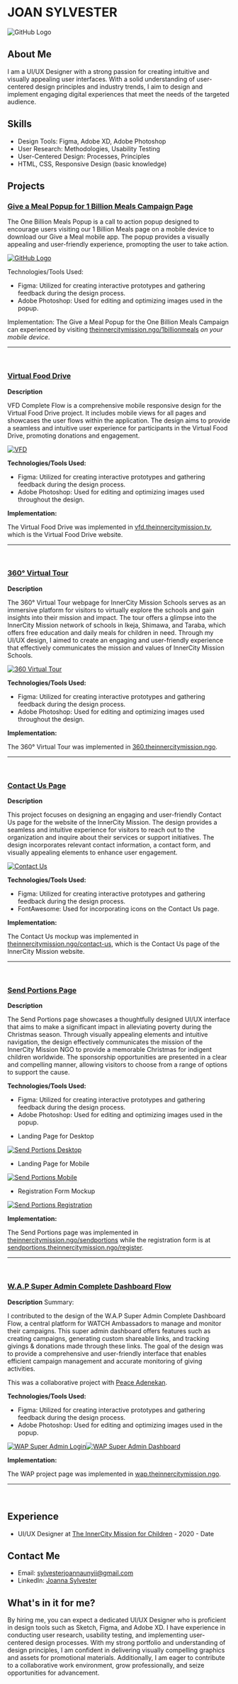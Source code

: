 # JOAN SYLVESTER 

![GitHub Logo](images/unyii.png)

## About Me

I am a UI/UX Designer with a strong passion for creating intuitive and visually appealing user interfaces. With a solid understanding of user-centered design principles and industry trends, I aim to design and implement engaging digital experiences that meet the needs of the targeted audience. 


## Skills

- Design Tools: Figma, Adobe XD, Adobe Photoshop
- User Research: Methodologies, Usability Testing
- User-Centered Design: Processes, Principles
- HTML, CSS, Responsive Design (basic knowledge)

## Projects

### [Give a Meal Popup for 1 Billion Meals Campaign Page](https://www.figma.com/proto/l2n0IhKdIaxz76pRmoUdwV)

The One Billion Meals Popup is a call to action popup designed to encourage users visiting our 1 Billion Meals page on a mobile device to download our Give a Meal mobile app. The popup provides a visually appealing and user-friendly experience, promopting the user to take action.

[![GitHub Logo](images/give-a-meal-1bmc.png)](https://www.figma.com/proto/l2n0IhKdIaxz76pRmoUdwV/POP-UP?node-id=2-2&scaling=scale-down&hide-ui=1&t=aqct1y6T5NfrFtPY-8)


 Technologies/Tools Used: 
- Figma: Utilized for creating interactive prototypes and gathering feedback during the design process.
- Adobe Photoshop: Used for editing and optimizing images used in the popup.

Implementation: The Give a Meal Popup for the One Billion Meals Campaign can experienced by visiting [theinnercitymission.ngo/1billionmeals](https://theinnercitymission.ngo/1billionmeals) *on your mobile device*.

<hr><br>

<!-- 
333333 get the link from joan 333333

### [Give a Meal Popup for HomePage](https://www.figma.com/proto/)

The Give a Meal Popup is a mobile-responsive call to action designed to inspire users who are browsing the InnerCity Mission website on their mobile devices to download our Give a Meal mobile app. This popup offers an attractive and intuitive interface that effectively prompts users to take action, enhancing user engagement and encouraging app downloads.


![GitHub Logo](images/dummy.png)


 Technologies/Tools Used: 
- Figma: Utilized for creating interactive prototypes and gathering feedback during the design process.
- Adobe Photoshop: Used for editing and optimizing images used in the popup.

Implementation: The Give a Meal Popup was implemented on the InnerCity Mission's landing page. You can experience it firsthand by visiting [theinnercitymission.ngo](https://theinnercitymission.ngo) *on your mobile device*. 
-->


### [Virtual Food Drive](https://www.figma.com/file/5zy3JtE2vdQhxzKVltSxVS)

**Description**

VFD Complete Flow is a comprehensive mobile responsive design for the Virtual Food Drive project. It includes mobile views for all pages and showcases the user flows within the application. The design aims to provide a seamless and intuitive user experience for participants in the Virtual Food Drive, promoting donations and engagement.

[![VFD](images/vfd.png)](https://www.figma.com/proto/5zy3JtE2vdQhxzKVltSxVS/VFD-PAGE?node-id=6-13&starting-point-node-id=6%3A13&scaling=scale-down-width&hide-ui=1&t=EvWxnjyunDnn3c78-8)

<!-- 
<iframe style="border: 1px solid rgba(0, 0, 0, 0.1);" width="800" height="450"
    src="https://www.figma.com/embed?embed_host=share&url=https%3A%2F%2Fwww.figma.com%2Fproto%2F5zy3JtE2vdQhxzKVltSxVS%2FVFD-PAGE%3Fnode-id%3D6-13%26starting-point-node-id%3D6%253A13%26scaling%3Dscale-down-width%26mode%3Ddesign%26t%3DEvWxnjyunDnn3c78-1"
    allowfullscreen></iframe>
 -->



**Technologies/Tools Used:**

- Figma: Utilized for creating interactive prototypes and gathering feedback during the design process.
- Adobe Photoshop: Used for editing and optimizing images used throughout the design.


**Implementation:** 

The Virtual Food Drive was implemented in [vfd.theinnercitymission.tv](https://vfd.theinnercitymission.tv), which is the Virtual Food Drive website.

<hr><br>


### [360° Virtual Tour](https://www.figma.com/file/poggsGb19jK5v309aAdAG4)

**Description**

The 360° Virtual Tour webpage for InnerCity Mission Schools serves as an immersive platform for visitors to virtually explore the schools and gain insights into their mission and impact. The tour offers a glimpse into the InnerCity Mission network of schools in Ikeja, Shimawa, and Taraba, which offers free education and daily meals for children in need. Through my UI/UX design, I aimed to create an engaging and user-friendly experience that effectively communicates the mission and values of InnerCity Mission Schools.

[![360 Virtual Tour](images/360.png)](https://www.figma.com/proto/poggsGb19jK5v309aAdAG4/Untitled?node-id=1-32&scaling=scale-down&hide-ui=1)

**Technologies/Tools Used:**

- Figma: Utilized for creating interactive prototypes and gathering feedback during the design process.
- Adobe Photoshop: Used for editing and optimizing images used throughout the design.

**Implementation:** 

The 360° Virtual Tour was implemented in [360.theinnercitymission.ngo](https://360.theinnercitymission.ngo).

<hr><br>  

### [Contact Us Page](https://www.figma.com/proto/j5puqVq9j5d346UyF6dik9)

**Description**

This project focuses on designing an engaging and user-friendly Contact Us page for the website of the InnerCity Mission. The design provides a seamless and intuitive experience for visitors to reach out to the organization and inquire about their services or support initiatives. The design incorporates relevant contact information, a contact form, and visually appealing elements to enhance user engagement.


[![Contact Us](images/contact-us.png)](https://www.figma.com/proto/j5puqVq9j5d346UyF6dik9/Contact-Us-page?node-id=1-2&scaling=scale-down&hide-ui=1&t=9Sjk1EAopHvHVEBF-8)

**Technologies/Tools Used:**

- Figma: Utilized for creating interactive prototypes and gathering feedback during the design process.
- FontAwesome: Used for incorporating icons on the Contact Us page.


**Implementation:** 

The Contact Us mockup was implemented in [theinnercitymission.ngo/contact-us](https://theinnercitymission.ngo/contact-us), which is the Contact Us page of the InnerCity Mission website.

<hr><br>

<!-- --- 
<br>  -->


### [Send Portions Page](https://www.figma.com/file/kkovLBCSfdaXcxsNnr5Svq)


**Description**

The Send Portions page showcases a thoughtfully designed UI/UX interface that aims to make a significant impact in alleviating poverty during the Christmas season. Through visually appealing elements and intuitive navigation, the design effectively communicates the mission of the InnerCity Mission NGO to provide a memorable Christmas for indigent children worldwide. The sponsorship opportunities are presented in a clear and compelling manner, allowing visitors to choose from a range of options to support the cause. 


**Technologies/Tools Used:**

- Figma: Utilized for creating interactive prototypes and gathering feedback during the design process.
- Adobe Photoshop: Used for editing and optimizing images used in the popup.

+ Landing Page for Desktop

[![Send Portions Desktop](images/send-portions-web.png)](https://www.figma.com/proto/kkovLBCSfdaXcxsNnr5Svq/Send-Portions-page?node-id=1-2&scaling=scale-down&hide-ui=1&t=kmmBCvlWSiyiiqDF-8)

+ Landing Page for Mobile

[![Send Portions Mobile](images/send-portions-mobile.gif)](https://www.figma.com/proto/kkovLBCSfdaXcxsNnr5Svq/Send-Portions-page?node-id=14-129&scaling=scale-down&page-id=0%3A1)
 
+ Registration Form Mockup

[![Send Portions Registration](images/send-portions-registration.png)](https://www.figma.com/proto/oV77Wofx6r8hKg3dqwjhVx/Send-Portions-Reg-Form?node-id=1-4&scaling=contain&hide-ui=1&t=nz9piXiOEOborWyS-8)





**Implementation:** 

The Send Portions page was implemented in [theinnercitymission.ngo/sendportions](https://theinnercitymission.ngo/sendportions) while the registration form is at [sendportions.theinnercitymission.ngo/register](https://sendportions.theinnercitymission.ngo/register).

<hr><br>

### [W.A.P Super Admin Complete Dashboard Flow](https://www.figma.com/file/NC5lnXyDr6Bui5Gp1iAK2Q/)

**Description**
Summary:

I contributed to the design of the W.A.P Super Admin Complete Dashboard Flow, a central platform for WATCH Ambassadors to manage and monitor their campaigns. This super admin dashboard offers features such as creating campaigns, generating custom shareable links, and tracking givings & donations made through these links. The goal of the design was to provide a comprehensive and user-friendly interface that enables efficient campaign management and accurate monitoring of giving activities. 

This was a collaborative project with [Peace Adenekan](https://www.linkedin.com/in/peacevisuals/).

**Technologies/Tools Used:**

- Figma: Utilized for creating interactive prototypes and gathering feedback during the design process.
- Adobe Photoshop: Used for editing and optimizing images used in the popup.



[![WAP Super Admin Login](images/wap-admin-dashboard-login.png)![WAP Super Admin Dashboard](images/wap-admin-dashboard.png)](https://www.figma.com/proto/NC5lnXyDr6Bui5Gp1iAK2Q/WAP?node-id=10-4553&starting-point-node-id=10%3A4553&scaling=scale-down&hide-ui=1&t=9w3By8bkvvQ0MOki-8)

**Implementation:** 

The WAP project page was implemented in [wap.theinnercitymission.ngo](https://wap.theinnercitymission.ngo/).

<hr><br> 
 
## Experience

- UI/UX Designer at [The InnerCity Mission for Children](https://www.companywebsite.com) - 2020 - Date

## Contact Me

- Email: sylvesterjoannaunyii@gmail.com
- LinkedIn: [Joanna Sylvester](https://www.linkedin.com/in/joanna-sylvester)

## What's in it for me?

By hiring me, you can expect a dedicated UI/UX Designer who is proficient in design tools such as Sketch, Figma, and Adobe XD. I have experience in conducting user research, usability testing, and implementing user-centered design processes. With my strong portfolio and understanding of design principles, I am confident in delivering visually compelling graphics and assets for promotional materials. Additionally, I am eager to contribute to a collaborative work environment, grow professionally, and seize opportunities for advancement.
 





<!-- f

[![GitHub Logo](images/dummy.png)](https://www.google.com)


cdcon version 1


https://www.figma.com/proto/DtDb6jbw7fLjArrdpwDvYq



version 2






WAP

https://www.figma.com/proto/NC5lnXyDr6Bui5Gp1iAK2Q








https://www.figma.com/proto/l2n0IhKdIaxz76pRmoUdwV
-->
